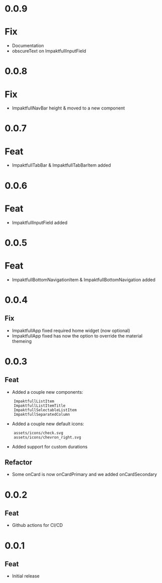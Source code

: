 # 0.0.9

# Fix

- Documentation
- obscureText on ImpaktfullInputField

# 0.0.8

# Fix

- ImpaktfullNavBar height & moved to a new component

# 0.0.7

# Feat

- ImpaktfullTabBar & ImpaktfullTabBarItem added

# 0.0.6

# Feat

- ImpaktfullInputField added

# 0.0.5

# Feat

- ImpaktfullBottomNavigationItem & ImpaktfullBottomNavigation added

# 0.0.4

## Fix

- ImpaktfullApp fixed required home widget (now optional)
- ImpaktfullApp fixed has now the option to override the material themeing

# 0.0.3

## Feat

- Added a couple new components:

```
    ImpaktfullListItem
    ImpaktfullListItemTitle
    ImpaktfullSelectableListItem
    ImpaktfullSeparatedColumn
```

- Added a couple new default icons:

```
    assets/icons/check.svg
    assets/icons/chevron_right.svg
```

- Added support for custom durations 

## Refactor

- Some onCard is now onCardPrimary and we added onCardSecondary

# 0.0.2

## Feat

- Github actions for CI/CD

# 0.0.1

## Feat

- Initial release